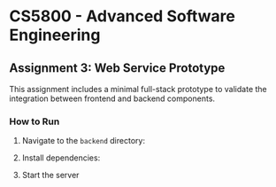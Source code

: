 # CS5800 - Advanced Software Engineering

## Assignment 3: Web Service Prototype

This assignment includes a minimal full-stack prototype to validate the integration between frontend and backend components.


### How to Run

1. Navigate to the `backend` directory:


2. Install dependencies:


3. Start the server
